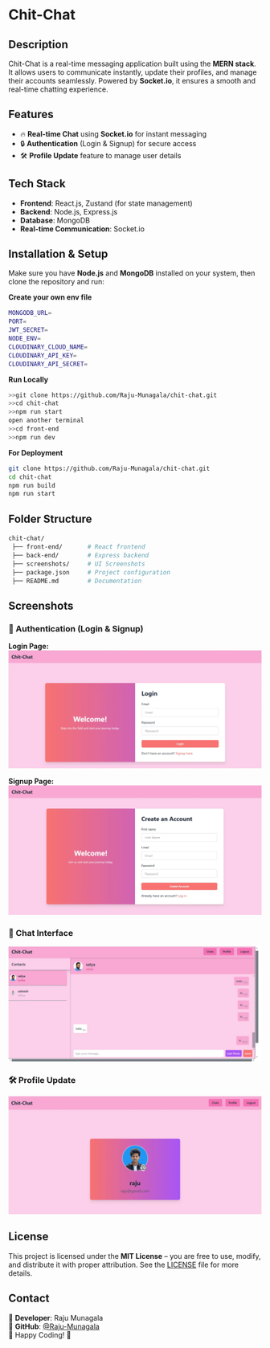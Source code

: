 # Chit-Chat

## Description

Chit-Chat is a real-time messaging application built using the **MERN stack**. It allows users to communicate instantly, update their profiles, and manage their accounts seamlessly. Powered by **Socket.io**, it ensures a smooth and real-time chatting experience.

## Features

- 🔥 **Real-time Chat** using **Socket.io** for instant messaging
- 🔒 **Authentication** (Login & Signup) for secure access
- 🛠 **Profile Update** feature to manage user details

## Tech Stack

- **Frontend**: React.js, Zustand (for state management)
- **Backend**: Node.js, Express.js
- **Database**: MongoDB
- **Real-time Communication**: Socket.io

## Installation & Setup

Make sure you have **Node.js** and **MongoDB** installed on your system, then clone the repository and run:

**Create your own env file**
```sh
MONGODB_URL=
PORT=
JWT_SECRET=
NODE_ENV=
CLOUDINARY_CLOUD_NAME=
CLOUDINARY_API_KEY=
CLOUDINARY_API_SECRET=
```


**Run Locally**
```sh
>>git clone https://github.com/Raju-Munagala/chit-chat.git
>>cd chit-chat
>>npm run start
open another terminal
>>cd front-end
>>npm run dev
```


**For Deployment**
```sh
git clone https://github.com/Raju-Munagala/chit-chat.git
cd chit-chat
npm run build
npm run start
```


## Folder Structure

```sh
chit-chat/
 ├── front-end/       # React frontend
 ├── back-end/        # Express backend
 ├── screenshots/     # UI Screenshots
 ├── package.json     # Project configuration
 ├── README.md        # Documentation
```
## Screenshots

### 🔑 Authentication (Login & Signup)
**Login Page:**
![Login](./screenShots/login.png)

**Signup Page:**
![Signup](./screenShots/signup.png)

### 💬 Chat Interface
![Chat Interface](./screenShots/realTimeChat.png)

### 🛠 Profile Update
![Profile Update](./screenShots/updateProfilePic.png)

## License

This project is licensed under the **MIT License** – you are free to use, modify, and distribute it with proper attribution. See the [LICENSE](LICENSE.md) file for more details.


## Contact

📧 **Developer**: Raju Munagala  
🔗 **GitHub**: [@Raju-Munagala](https://github.com/Raju-Munagala)  
🚀 Happy Coding! 🎉
